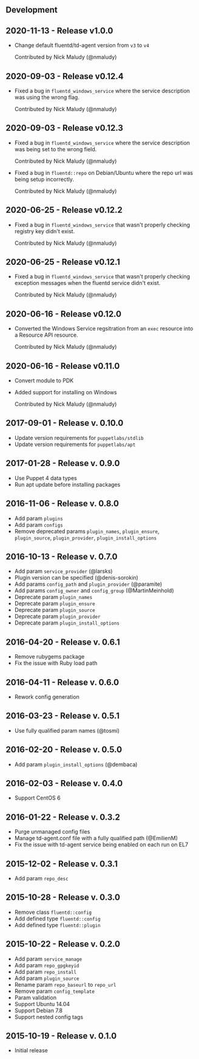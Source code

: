 ## Development

## 2020-11-13 - Release v1.0.0

- Change default fluentd/td-agent version from `v3` to `v4`

  Contributed by Nick Maludy (@nmaludy)

## 2020-09-03 - Release v0.12.4

- Fixed a bug in `fluentd_windows_service` where the service description was using the wrong flag.

  Contributed by Nick Maludy (@nmaludy)

## 2020-09-03 - Release v0.12.3

- Fixed a bug in `fluentd_windows_service` where the service description was being set to 
  the wrong field.

  Contributed by Nick Maludy (@nmaludy)

- Fixed a bug in `fluentd::repo` on Debian/Ubuntu where the repo url was being setup incorrectly.

  Contributed by Nick Maludy (@nmaludy) 

## 2020-06-25 - Release v0.12.2

- Fixed a bug in `fluentd_windows_service` that wasn't properly checking registry key didn't exist.

  Contributed by Nick Maludy (@nmaludy)


## 2020-06-25 - Release v0.12.1

- Fixed a bug in `fluentd_windows_service` that wasn't properly checking exception messages when the fluentd service didn't exist.

  Contributed by Nick Maludy (@nmaludy)

## 2020-06-16 - Release v0.12.0

- Converted the Windows Service regsitration from an `exec` resource into a Resource API resource.

  Contributed by Nick Maludy (@nmaludy)

## 2020-06-16 - Release v0.11.0

- Convert module to PDK
- Added support for installing on Windows

  Contributed by Nick Maludy (@nmaludy)

## 2017-09-01 - Release v. 0.10.0

- Update version requirements for `puppetlabs/stdlib`
- Update version requirements for `puppetlabs/apt`

## 2017-01-28 - Release v. 0.9.0

 - Use Puppet 4 data types
 - Run apt update before installing packages

## 2016-11-06 - Release v. 0.8.0

 - Add param `plugins`
 - Add param `configs`
 - Remove deprecated params `plugin_names`, `plugin_ensure`, `plugin_source`,
   `plugin_provider`, `plugin_install_options`

## 2016-10-13 - Release v. 0.7.0

 - Add param `service_provider` (@larsks)
 - Plugin version can be specified (@denis-sorokin)
 - Add params `config_path` and `plugin_provider` (@paramite)
 - Add params `config_owner` and `config_group` (@MartinMeinhold)
 - Deprecate param `plugin_names`
 - Deprecate param `plugin_ensure`
 - Deprecate param `plugin_source`
 - Deprecate param `plugin_provider`
 - Deprecate param `plugin_install_options`

## 2016-04-20 - Release v. 0.6.1

 - Remove rubygems package
 - Fix the issue with Ruby load path

## 2016-04-11 - Release v. 0.6.0

 - Rework config generation

## 2016-03-23 - Release v. 0.5.1

 - Use fully qualified param names (@tosmi)

## 2016-02-20 - Release v. 0.5.0

 - Add param `plugin_install_options` (@dembaca)

## 2016-02-03 - Release v. 0.4.0

 - Support CentOS 6

## 2016-01-22 - Release v. 0.3.2

 - Purge unmanaged config files
 - Manage td-agent.conf file with a fully qualified path (@EmilienM)
 - Fix the issue with td-agent service being enabled on each run on EL7

## 2015-12-02 - Release v. 0.3.1

 - Add param `repo_desc`

## 2015-10-28 - Release v. 0.3.0

 - Remove class `fluentd::config`
 - Add defined type `fluentd::config`
 - Add defined type `fluentd::plugin`

## 2015-10-22 - Release v. 0.2.0

 - Add param `service_manage`
 - Add param `repo_gpgkeyid`
 - Add param `repo_install`
 - Add param `plugin_source`
 - Rename param `repo_baseurl` to `repo_url`
 - Remove param `config_template`
 - Param validation
 - Support Ubuntu 14.04
 - Support Debian 7.8
 - Support nested config tags

## 2015-10-19 - Release v. 0.1.0

 - Initial release
